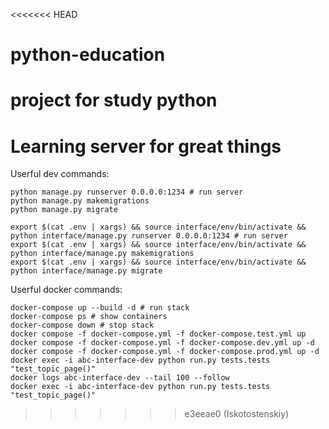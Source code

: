 <<<<<<< HEAD
# python-education
project for study python
=======
# Learning server for great things

Userful dev commands:
```
python manage.py runserver 0.0.0.0:1234 # run server 
python manage.py makemigrations
python manage.py migrate

export $(cat .env | xargs) && source interface/env/bin/activate && python interface/manage.py runserver 0.0.0.0:1234 # run server 
export $(cat .env | xargs) && source interface/env/bin/activate && python interface/manage.py makemigrations
export $(cat .env | xargs) && source interface/env/bin/activate && python interface/manage.py migrate
```

Userful docker commands:
```
docker-compose up --build -d # run stack
docker-compose ps # show containers
docker-compose down # stop stack
docker compose -f docker-compose.yml -f docker-compose.test.yml up
docker compose -f docker-compose.yml -f docker-compose.dev.yml up -d
docker compose -f docker-compose.yml -f docker-compose.prod.yml up -d
docker exec -i abc-interface-dev python run.py tests.tests "test_topic_page()"
docker logs abc-interface-dev --tail 100 --follow
docker exec -i abc-interface-dev python run.py tests.tests "test_topic_page()"
```
>>>>>>> e3eeae0 (Iskotostenskiy)
